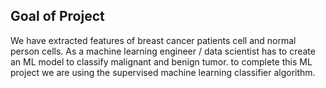 ## Goal of Project 
We have extracted features of breast cancer patients cell and normal person cells. As a machine learning engineer / data scientist has to create an ML model to classify malignant and benign tumor. to complete this ML project we are using the supervised machine learning classifier algorithm.
